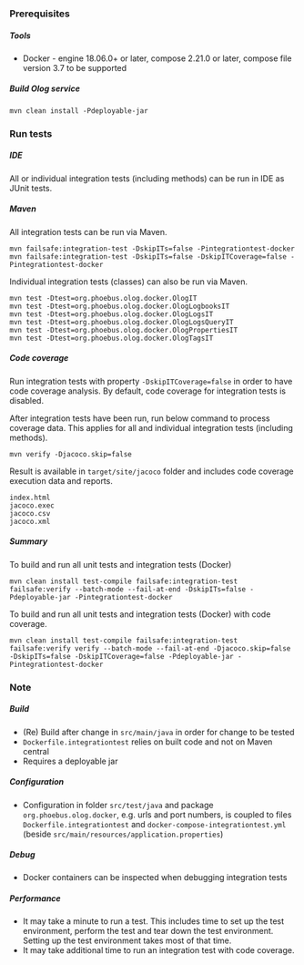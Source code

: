 ### Prerequisites

##### Tools

* Docker - engine 18.06.0+ or later, compose 2.21.0 or later, compose file version 3.7 to be supported

##### Build Olog service

```
mvn clean install -Pdeployable-jar
```

### Run tests

##### IDE

All or individual integration tests (including methods) can be run in IDE as JUnit tests.

##### Maven

All integration tests can be run via Maven.

```
mvn failsafe:integration-test -DskipITs=false -Pintegrationtest-docker
mvn failsafe:integration-test -DskipITs=false -DskipITCoverage=false -Pintegrationtest-docker
```

Individual integration tests (classes) can also be run via Maven.

```
mvn test -Dtest=org.phoebus.olog.docker.OlogIT
mvn test -Dtest=org.phoebus.olog.docker.OlogLogbooksIT
mvn test -Dtest=org.phoebus.olog.docker.OlogLogsIT
mvn test -Dtest=org.phoebus.olog.docker.OlogLogsQueryIT
mvn test -Dtest=org.phoebus.olog.docker.OlogPropertiesIT
mvn test -Dtest=org.phoebus.olog.docker.OlogTagsIT
```

##### Code coverage

Run integration tests with property `-DskipITCoverage=false` in order to have code coverage analysis. By default, code coverage for integration tests is disabled.

After integration tests have been run, run below command to process coverage data. This applies for all and individual integration tests (including methods).

```
mvn verify -Djacoco.skip=false
```

Result is available in `target/site/jacoco` folder and includes code coverage execution data and reports.

```
index.html
jacoco.exec
jacoco.csv
jacoco.xml
```

##### Summary

To build and run all unit tests and integration tests (Docker)

```
mvn clean install test-compile failsafe:integration-test failsafe:verify --batch-mode --fail-at-end -DskipITs=false -Pdeployable-jar -Pintegrationtest-docker
```

To build and run all unit tests and integration tests (Docker) with code coverage.

```
mvn clean install test-compile failsafe:integration-test failsafe:verify verify --batch-mode --fail-at-end -Djacoco.skip=false -DskipITs=false -DskipITCoverage=false -Pdeployable-jar -Pintegrationtest-docker
```

### Note

##### Build

* (Re) Build after change in `src/main/java` in order for change to be tested
* `Dockerfile.integrationtest` relies on built code and not on Maven central
* Requires a deployable jar

##### Configuration

* Configuration in folder `src/test/java` and package `org.phoebus.olog.docker`, e.g. urls and port numbers, is coupled to files `Dockerfile.integrationtest` and `docker-compose-integrationtest.yml` (beside `src/main/resources/application.properties`)

##### Debug

* Docker containers can be inspected when debugging integration tests

##### Performance

* It may take a minute to run a test. This includes time to set up the test environment, perform the test and tear down the test environment. Setting up the test environment takes most of that time.
* It may take additional time to run an integration test with code coverage.
